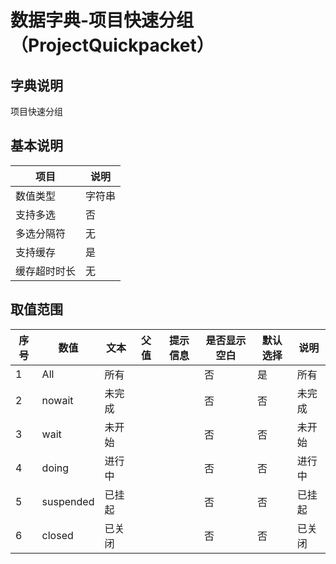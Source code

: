 # 数据字典-项目快速分组（ProjectQuickpacket）
## 字典说明
项目快速分组

## 基本说明
| 项目 | 说明 |
| -- | -- |
| 数值类型 | 字符串 |
| 支持多选 | 否 |
| 多选分隔符 | 无 |
| 支持缓存 | 是 |
| 缓存超时时长 | 无 |

## 取值范围
| 序号 | 数值 | 文本 | 父值 | 提示信息 | 是否显示空白 | 默认选择 | 说明 |
| -- | -- | -- | -- | -- | -- | -- | -- |
| 1 | All | 所有 |  |  | 否 | 是 | 所有 |
| 2 | nowait | 未完成 |  |  | 否 | 否 | 未完成 |
| 3 | wait | 未开始 |  |  | 否 | 否 | 未开始 |
| 4 | doing | 进行中 |  |  | 否 | 否 | 进行中 |
| 5 | suspended | 已挂起 |  |  | 否 | 否 | 已挂起 |
| 6 | closed | 已关闭 |  |  | 否 | 否 | 已关闭 |


